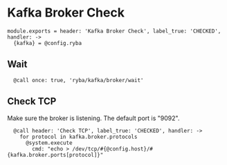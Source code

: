 
# Kafka Broker Check

    module.exports = header: 'Kafka Broker Check', label_true: 'CHECKED', handler: ->
      {kafka} = @config.ryba

## Wait

      @call once: true, 'ryba/kafka/broker/wait'

## Check TCP

Make sure the broker is listening. The default port is "9092".

      @call header: 'Check TCP', label_true: 'CHECKED', handler: ->
        for protocol in kafka.broker.protocols
          @system.execute
            cmd: "echo > /dev/tcp/#{@config.host}/#{kafka.broker.ports[protocol]}"
